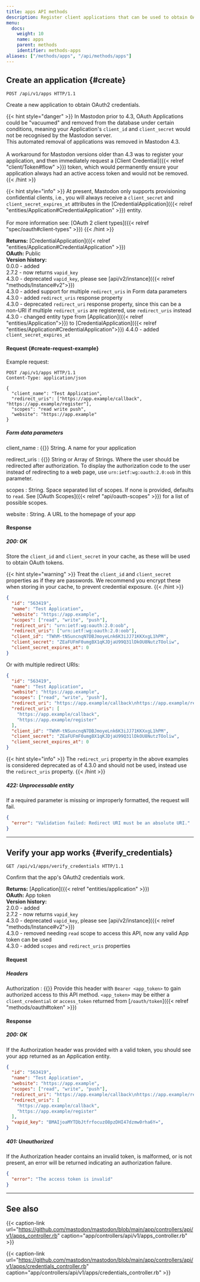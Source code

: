 ```yaml
---
title: apps API methods
description: Register client applications that can be used to obtain OAuth tokens.
menu:
  docs:
    weight: 10
    name: apps
    parent: methods
    identifier: methods-apps
aliases: ["/methods/apps", "/api/methods/apps"]
---
```


<style>
#TableOfContents ul ul ul {display: none}
</style>

## Create an application {#create}

```http
POST /api/v1/apps HTTP/1.1
```

Create a new application to obtain OAuth2 credentials.

{{< hint style="danger" >}}
In Mastodon prior to 4.3, OAuth Applications could be "vacuumed" and removed from the database under certain conditions, meaning your Application's `client_id` and `client_secret` would not be recognised by the Mastodon server.\
This automated removal of applications was removed in Mastodon 4.3.\
\
A workaround for Mastodon versions older than 4.3 was to register your application, and then immediately request a [Client Credential]({{< relref "client/Token#flow" >}}) token, which would permanently ensure your application always had an active access token and would not be removed.
{{< /hint >}}

{{< hint style="info" >}}
At present, Mastodon only supports provisioning confidential clients, i.e., you will always receive a `client_secret` and `client_secret_expires_at` attributes in the [CredentialApplication]({{< relref "entities/Application#CredentialApplication" >}}) entity.\
\
For more information see: [OAuth 2 client types]({{< relref "spec/oauth#client-types" >}})
{{< /hint >}}

**Returns:** [CredentialApplication]({{< relref "entities/Application#CredentialApplication" >}})\
**OAuth:** Public\
**Version history:**\
0.0.0 - added\
2.7.2 - now returns `vapid_key`\
4.3.0 - deprecated `vapid_key`, please see [api/v2/instance]({{< relref "methods/Instance#v2">}})\
4.3.0 - added support for multiple `redirect_uris` in Form data parameters\
4.3.0 - added `redirect_uris` response property\
4.3.0 - deprecated `redirect_uri` response property, since this can be a non-URI if multiple `redirect_uris` are registered, use `redirect_uris` instead\
4.3.0 - changed entity type from [Application]({{< relref "entities/Application">}}) to [CredentialApplication]({{< relref "entities/Application#CredentialApplication">}})
4.4.0 - added `client_secret_expires_at`

#### Request {#create-request-example}

Example request:

```
POST /api/v1/apps HTTP/1.1
Content-Type: application/json

{
  "client_name": "Test Application",
  "redirect_uris": ["https://app.example/callback", "https://app.example/register"],
  "scopes": "read write push",
  "website": "https://app.example"
}
```

##### Form data parameters

client_name
: {{<required>}} String. A name for your application

redirect_uris
: {{<required>}} String or Array of Strings. Where the user should be redirected after authorization. To display the authorization code to the user instead of redirecting to a web page, use `urn:ietf:wg:oauth:2.0:oob` in this parameter.

scopes
: String. Space separated list of scopes. If none is provided, defaults to `read`. See [OAuth Scopes]({{< relref "api/oauth-scopes" >}}) for a list of possible scopes.

website
: String. A URL to the homepage of your app

#### Response

##### 200: OK

Store the `client_id` and `client_secret` in your cache, as these will be used to obtain OAuth tokens.

{{< hint style="warning" >}}
Treat the `client_id` and `client_secret` properties as if they are passwords. We recommend you encrypt these when storing in your cache, to prevent credential exposure.
{{< /hint >}}

```json
{
  "id": "563419",
  "name": "Test Application",
  "website": "https://app.example",
  "scopes": ["read", "write", "push"],
  "redirect_uri": "urn:ietf:wg:oauth:2.0:oob",
  "redirect_uris": ["urn:ietf:wg:oauth:2.0:oob"],
  "client_id": "TWhM-tNSuncnqN7DBJmoyeLnk6K3iJJ71KKXxgL1hPM",
  "client_secret": "ZEaFUFmF0umgBX1qKJDjaU99Q31lDkOU8NutzTOoliw",
  "client_secret_expires_at": 0
}
```

Or with multiple redirect URIs:

```json
{
  "id": "563419",
  "name": "Test Application",
  "website": "https://app.example",
  "scopes": ["read", "write", "push"],
  "redirect_uri": "https://app.example/callback\nhttps://app.example/register",
  "redirect_uris": [
    "https://app.example/callback",
    "https://app.example/register"
  ],
  "client_id": "TWhM-tNSuncnqN7DBJmoyeLnk6K3iJJ71KKXxgL1hPM",
  "client_secret": "ZEaFUFmF0umgBX1qKJDjaU99Q31lDkOU8NutzTOoliw",
  "client_secret_expires_at": 0
}
```

{{< hint style="info" >}}
The `redirect_uri` property in the above examples is considered deprecated as of 4.3.0 and should not be used, instead use the `redirect_uris` property.
{{< /hint >}}

##### 422: Unprocessable entity

If a required parameter is missing or improperly formatted, the request will fail.

```json
{
  "error": "Validation failed: Redirect URI must be an absolute URI."
}
```

---

## Verify your app works {#verify_credentials}

```http
GET /api/v1/apps/verify_credentials HTTP/1.1
```

Confirm that the app's OAuth2 credentials work.

**Returns:** [Application]({{< relref "entities/application" >}})\
**OAuth:** App token\
**Version history:**\
2.0.0 - added\
2.7.2 - now returns `vapid_key`\
4.3.0 - deprecated `vapid_key`, please see [api/v2/instance]({{< relref "methods/Instance#v2">}})\
4.3.0 - removed needing `read` scope to access this API, now any valid App token can be used\
4.3.0 - added `scopes` and `redirect_uris` properties

#### Request

##### Headers

Authorization
: {{<required>}} Provide this header with `Bearer <app_token>` to gain authorized access to this API method. `<app_token>` may be either a `client_credential` or `access_token` returned from [`/oauth/token`]({{< relref "methods/oauth#token" >}})

#### Response

##### 200: OK

If the Authorization header was provided with a valid token, you should see your app returned as an Application entity.

```json
{
  "id": "563419",
  "name": "Test Application",
  "website": "https://app.example",
  "scopes": ["read", "write", "push"],
  "redirect_uri": "https://app.example/callback\nhttps://app.example/register",
  "redirect_uris": [
    "https://app.example/callback",
    "https://app.example/register"
  ],
  "vapid_key": "BMAIjoaMYTDbJtfrfocuzO8pzDHI47dzmw0rha6Y=",
}
```

##### 401: Unauthorized

If the Authorization header contains an invalid token, is malformed, or is not present, an error will be returned indicating an authorization failure.

```json
{
  "error": "The access token is invalid"
}
```

---

## See also

{{< caption-link url="https://github.com/mastodon/mastodon/blob/main/app/controllers/api/v1/apps_controller.rb" caption="app/controllers/api/v1/apps_controller.rb" >}}

{{< caption-link url="https://github.com/mastodon/mastodon/blob/main/app/controllers/api/v1/apps/credentials_controller.rb" caption="app/controllers/api/v1/apps/credentials_controller.rb" >}}
